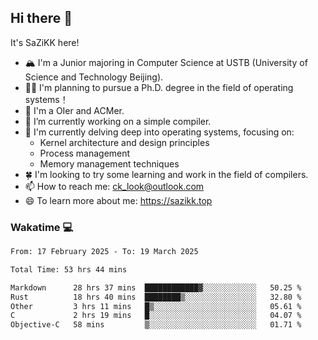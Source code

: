 ## Hi there 👋

It's SaZiKK here!

- 🏔️ I'm a Junior majoring in Computer Science  at USTB (University of Science and Technology Beijing).
- 🧑‍🎓 I'm planning to pursue a Ph.D. degree in the field of operating systems！
- 🚀 I'm a OIer and ACMer.
- 🔭 I’m currently working on a simple compiler.
- 🌱 I'm currently delving deep into operating systems, focusing on:
  - Kernel architecture and design principles
  - Process management
  - Memory management techniques
- 🍀 I'm looking to try some learning and work in the field of compilers.
- 📫 How to reach me: ck_look@outlook.com
- 😄 To learn more about me: https://sazikk.top

  
<!--
**SaZiKK/SaZiKK** is a ✨ _special_ ✨ repository because its `README.md` (this file) appears on your GitHub profile.

Here are some ideas to get you started:

- 🔭 I’m currently working on ...
- 🌱 I’m currently learning ...
- 👯 I’m looking to collaborate on ...
- 🤔 I’m looking for help with ...
- 💬 Ask me about ...
- 📫 How to reach me: ...
- 😄 Pronouns: ...
- ⚡ Fun fact: ...
-->

### Wakatime 💻

<!--START_SECTION:waka-->

```txt
From: 17 February 2025 - To: 19 March 2025

Total Time: 53 hrs 44 mins

Markdown      28 hrs 37 mins  ████████████▓░░░░░░░░░░░░   50.25 %
Rust          18 hrs 40 mins  ████████▒░░░░░░░░░░░░░░░░   32.80 %
Other         3 hrs 11 mins   █▒░░░░░░░░░░░░░░░░░░░░░░░   05.61 %
C             2 hrs 19 mins   █░░░░░░░░░░░░░░░░░░░░░░░░   04.07 %
Objective-C   58 mins         ▒░░░░░░░░░░░░░░░░░░░░░░░░   01.71 %
```

<!--END_SECTION:waka-->
